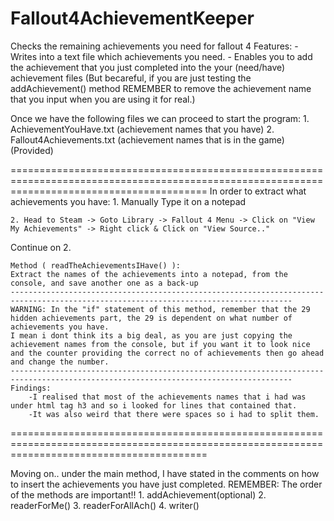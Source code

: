 # Fallout4AchievementKeeper
Checks the remaining achievements you need for fallout 4
Features:
        - Writes into a text file which achievements you need.
        - Enables you to add the achievement that you just completed into the your (need/have) achievement files (But becareful, if you are just testing the addAchievement() method REMEMBER to remove the achievement name that you input when you are using it for real.)

Once we have the following files we can proceed to start the program:
    1. AchievementYouHave.txt (achievement names that you have)
    2. Fallout4Achievements.txt (achievement names that is in the game) (Provided)

==============================================================================================================================================
In order to extract what achievements you have:
    1. Manually Type it on a notepad
    
    2. Head to Steam -> Goto Library -> Fallout 4 Menu -> Click on "View My Achievements" -> Right click & Click on "View Source.."

Continue on 2.
    
    Method ( readTheAchievementsIHave() ):
    Extract the names of the achievements into a notepad, from the console, and save another one as a back-up
    -------------------------------------------------------------------------------------------------------------------------------------
    WARNING: In the "if" statement of this method, remember that the 29 hidden achievements part, the 29 is dependent on what number of achievements you have.
    I mean i dont think its a big deal, as you are just copying the achievement names from the console, but if you want it to look nice and the counter providing the correct no of achievements then go ahead and change the number.
    -------------------------------------------------------------------------------------------------------------------------------------
    Findings:
        -I realised that most of the achievements names that i had was under html tag h3 and so i looked for lines that contained that.
        -It was also weird that there were spaces so i had to split them.
       
==============================================================================================================================================

Moving on.. 
    under the main method, I have stated in the comments on how to insert the achievements you have just completed.
    REMEMBER:
      The order of the methods are important!!
      1. addAchievement(optional)
      2. readerForMe()
      3. readerForAllAch()
      4. writer()
